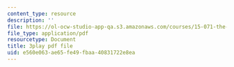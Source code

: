 ```yaml
---
content_type: resource
description: ''
file: https://ol-ocw-studio-app-qa.s3.amazonaws.com/courses/15-071-the-analytics-edge-spring-2017/e560e063ae65fe49fbaa40831722e8ea_12KzzzmaYrw.pdf
file_type: application/pdf
resourcetype: Document
title: 3play pdf file
uid: e560e063-ae65-fe49-fbaa-40831722e8ea
---
```

